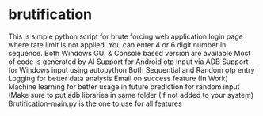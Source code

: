 # brutification
This is simple python script for brute forcing web application login page where rate limit is not applied. You can enter 4 or 6 digit number in sequence. Both Windows GUI &amp; Console based version are available
Most of code is generated by AI
Support for Android otp input via ADB
Support for Windows input using autopython
Both Sequential and Random otp entry
Logging for better data analysis
Email on success feature (In Work)
Machine learning for better usage in future prediction for random input
(Make sure to put adb libraries in same folder (If not added to your system)
Brutification-main.py is the one to use for all features
